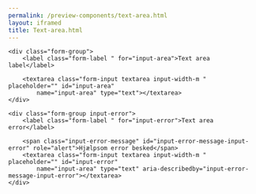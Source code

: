 ```yaml
--- 
permalink: /preview-components/text-area.html
layout: iframed 
title: Text-area.html
---
```

<div class="container">

    <div class="form-group">
        <label class="form-label " for="input-area">Text area label</label>

        <textarea class="form-input textarea input-width-m " placeholder="" id="input-area"
            name="input-area" type="text"></textarea>
    </div>

    <div class="form-group input-error">
        <label class="form-label " for="input-error">Text area error</label>

        <span class="input-error-message" id="input-error-message-input-error" role="alert">Hjælpsom error besked</span>
        <textarea class="form-input textarea input-width-m " placeholder="" id="input-error"
            name="input-area" type="text" aria-describedby="input-error-message-input-error"></textarea>
    </div>

</div>